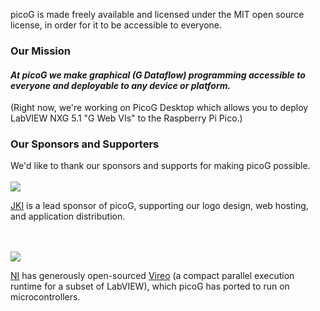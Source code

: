 picoG is made freely available and licensed under the MIT open source license, in order for it to be accessible to everyone.

### Our Mission

#### _At picoG we make graphical (G Dataflow) programming accessible to everyone and deployable to any device or platform._

(Right now, we're working on PicoG Desktop which allows you to deploy LabVIEW NXG 5.1 "G Web VIs" to the Raspberry Pi Pico.)

### Our Sponsors and Supporters

We'd like to thank our sponsors and supports for making picoG possible.
<br/><br/>
![](https://user-images.githubusercontent.com/381432/128290531-b8428509-c0c1-4350-8779-4af5d43dfc47.png)

[JKI](jki.net) is a lead sponsor of picoG, supporting our logo design, web hosting, and application distribution.

<br/><br/>
![](https://user-images.githubusercontent.com/381432/128289892-719ac4db-5c1b-4428-848c-f343f14c78e6.jpg)

[NI](ni.com) has generously open-sourced [Vireo](https://github.com/ni/VireoSDK) (a compact parallel execution runtime for a subset of LabVIEW), which picoG has ported to run on microcontrollers.
